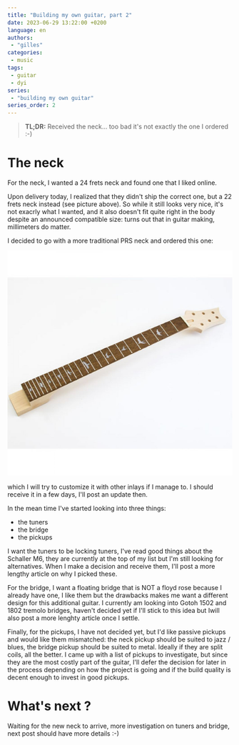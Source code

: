 ```yaml
---
title: "Building my own guitar, part 2"
date: 2023-06-29 13:22:00 +0200
language: en
authors:
 - "gilles"
categories:
 - music
tags:
 - guitar
 - dyi
series:
 - "building my own guitar"
series_order: 2
---
```


> **TL;DR:**
> Received the neck...
> too bad it's not exactly the one I ordered :-)


# The neck
For the neck,
I wanted a 24 frets neck and found one that I liked online.

Upon delivery today,
I realized that they didn't ship the correct one,
but a 22 frets neck instead (see picture above).
So while it still looks very nice,
it's not exacrly what I wanted,
and it also doesn't fit quite right in the body despite an announced compatible size:
turns out that in guitar making, millimeters do matter.

I decided to go with a more traditional PRS neck and ordered this one:
<center>
   <img src="prs-neck.png" alt="PRS guitar neck" />
</center>

which I will try to customize it with other inlays if I manage to.
I should receive it in a few days,
I'll post an update then.

In the mean time I've started looking into three things:

- the tuners
- the bridge
- the pickups

I want the tuners to be locking tuners,
I've read good things about the Schaller M6,
they are currently at the top of my list but I'm still looking for alternatives.
When I make a decision and receive them,
I'll post a more lengthy article on why I picked these.


For the bridge,
I want a floating bridge that is NOT a floyd rose because I already have one,
I like them but the drawbacks makes me want a different design for this additional guitar.
I currently am looking into Gotoh 1502 and 1802 tremolo bridges,
haven't decided yet if I'll stick to this idea but Iwill also post a more lenghty article once I settle.


Finally,
for the pickups,
I have not decided yet,
but I'd like passive pickups and would like them mismatched:
the neck pickup should be suited to jazz / blues,
the bridge pickup should be suited to metal.
Ideally if they are split coils,
all the better.
I came up with a list of pickups to investigate,
but since they are the most costly part of the guitar,
I'll defer the decision for later in the process depending on how the project is going and if the build quality is decent enough to invest in good pickups.


# What's next ?
Waiting for the new neck to arrive,
more investigation on tuners and bridge,
next post should have more details :-)
